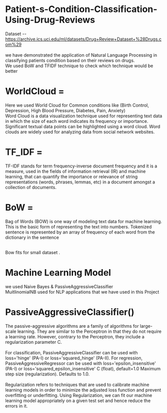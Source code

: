 # Patient-s-Condition-Classification-Using-Drug-Reviews

Dataset -- https://archive.ics.uci.edu/ml/datasets/Drug+Review+Dataset+%28Drugs.com%29 <br />
<br /> we have demonstrated the application of Natural Language Processing in classifying patients condition
based on their reviews on drugs. <br />
We used BoW and TFIDF technique  to check which technique would be better <br />

# WorldCloud = 
Here we used World Cloud for Common conditions like (Birth Control, Depression, High Blood Pressure, Diabetes, Pain, Anxiety)<br />
Word Cloud is a data visualization technique used for representing text data in which the size of each word indicates its frequency or importance. Significant textual data points can be highlighted using a word cloud. Word clouds are widely used for analyzing data from social network websites.
# TF_IDF = 
TF-IDF stands for term frequency-inverse document frequency and it is a measure, used in the fields of information retrieval (IR) and machine learning, that can quantify the importance or relevance of string representations (words, phrases, lemmas, etc) in a document amongst a collection of documents.
# BoW = 
Bag of Words (BOW) is one way of modeling text data for machine learning. This is the basic form of representing the text into numbers. Tokenized sentence is represented by an array of frequency of each word from the dictionary in the sentence <br />

<br /> Bow fits for small dataset .


# Machine Learning Model 
we used Naive Bayes & PassiveAggressiveClassifier <br />
MuitlinomialNB used for NLP applications that we have used in this Project

# PassiveAggressiveClassifier() 
The passive-aggressive algorithms are a family of algorithms for large-scale learning. They are similar to the Perceptron in that they do not require a learning rate. However, contrary to the Perceptron, they include a regularization parameter C.
<br />
<br />
For classification, PassiveAggressiveClassifier can be used with loss='hinge' (PA-I) or loss='squared_hinge' (PA-II). For regression, PassiveAggressiveRegressor can be used with loss='epsilon_insensitive' (PA-I) or loss='squared_epsilon_insensitive'
C (float), default=1.0
Maximum step size (regularization). Defaults to 1.0.
<br />
<br />
Regularization refers to techniques that are used to calibrate machine learning models in order to minimize the adjusted loss function and prevent overfitting or underfitting. Using Regularization, we can fit our machine learning model appropriately on a given test set and hence reduce the errors in it.


